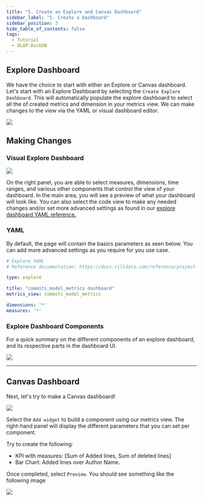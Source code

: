```yaml
---
title: "5. Create an Explore and Canvas Dashboard"
sidebar_label: "5. Create a Dashboard"
sidebar_position: 3
hide_table_of_contents: false
tags:
  - Tutorial
  - OLAP:DuckDB
---
```


## Explore Dashboard
We have the choice to start with either an Explore or Canvas dashboard. Let's start with an Explore Dashboard by selecting the `Create Explore Dashboard`. This will automatically populate the explore dashboard to select all the of created metrics and dimension in your metrics view. We can make changes to the view via the YAML or visual dashboard editor.

<img src = '/img/tutorials/rill-basics/Completed-100-dashboard.png' class='rounded-gif' />
<br />

## Making Changes
### Visual Explore Dashboard

<img src = '/img/tutorials/rill-basics/visual-dashboard-tutorial.png' class='rounded-gif' />
<br />

On the right panel, you are able to select measures, dimensions, time ranges, and various other components that control the view of your dashboard. In the main area, you will see a preview of what your dashboard will look like. You can also select the code view to make any needed changes and/or set more advanced settings as found in our [explore dashboard YAML reference.](https://docs.rilldata.com/reference/project-files/explore-dashboards)

### YAML
By default, the page will contain the basics parameters as seen below. You can add more advanced settings as you require for you use case.
```YAML
# Explore YAML
# Reference documentation: https://docs.rilldata.com/reference/project-files/explore-dashboards

type: explore

title: "commits_model_metrics dashboard"
metrics_view: commits_model_metrics

dimensions: '*'
measures: '*'
```



### Explore Dashboard Components

For a quick summary on the different components of an explore dashboard, and its respective parts in the dashboard UI.

<img src = '/img/tutorials/rill-basics/simple-dashboard.gif' class='rounded-gif' />
<br />

--- 

## Canvas Dashboard
Next, let's try to make a Canvas dashboard!

<img src = '/img/tutorials/rill-basics/canvas-dashboard.png' class='rounded-gif' />
<br />

Select the `Add widget` to build a component using our metrics view. The right-hand panel will display the different parameters that you can set per component. 

Try to create the following:
- KPI with measures: [Sum of Added lines, Sum of deleted lines]
- Bar Chart: Added lines over Author Name. 

Once completed, select `Preview`. You should see something like the following image

<img src = '/img/tutorials/rill-basics/complete-canvas-dashboard.png' class='rounded-gif' />
<br />


